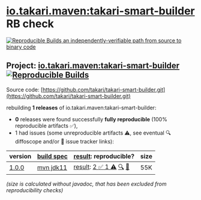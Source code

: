 [io.takari.maven:takari-smart-builder](https://central.sonatype.com/artifact/io.takari.maven/takari-smart-builder/versions) RB check
=======

[![Reproducible Builds](https://reproducible-builds.org/images/logos/rb.svg) an independently-verifiable path from source to binary code](https://reproducible-builds.org/)

## Project: [io.takari.maven:takari-smart-builder](https://central.sonatype.com/artifact/io.takari.maven/takari-smart-builder/versions) [![Reproducible Builds](https://img.shields.io/endpoint?url=https://raw.githubusercontent.com/jvm-repo-rebuild/reproducible-central/master/content/io/takari/maven/takari-smart-builder/badge.json)](https://github.com/jvm-repo-rebuild/reproducible-central/blob/master/content/io/takari/maven/takari-smart-builder/README.md)

Source code: [https://github.com/takari/takari-smart-builder.git](https://github.com/takari/takari-smart-builder.git)

rebuilding **1 releases** of io.takari.maven:takari-smart-builder:
- **0** releases were found successfully **fully reproducible** (100% reproducible artifacts :white_check_mark:),
- 1 had issues (some unreproducible artifacts :warning:, see eventual :mag: diffoscope and/or :memo: issue tracker links):

| version | [build spec](/BUILDSPEC.md) | [result](https://reproducible-builds.org/docs/jvm/): reproducible? | size |
| -- | --------- | ------ | -- |
| [1.0.0](https://central.sonatype.com/artifact/io.takari.maven/takari-smart-builder/1.0.0/pom) | [mvn jdk11](takari-smart-builder-1.0.0.buildspec) | [result](takari-smart-builder-1.0.0.buildinfo): [2 :white_check_mark:  1 :warning:](takari-smart-builder-1.0.0.buildcompare) [:mag:](takari-smart-builder-1.0.0.diffoscope) [:memo:](https://github.com/takari/takari-lifecycle/issues/171) | 55K |

<i>(size is calculated without javadoc, that has been excluded from reproducibility checks)</i>
